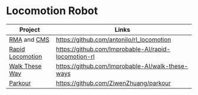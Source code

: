 # Locomotion Robot

| Project                                                      | Links                                                |
| ------------------------------------------------------------ | ---------------------------------------------------- |
| [RMA](https://ashish-kmr.github.io/rma-legged-robots/) and [CMS](https://antonilo.github.io/vision_locomotion/) | https://github.com/antonilo/rl_locomotion            |
| [Rapid Locomotion](https://agility.csail.mit.edu/)           | https://github.com/Improbable-AI/rapid-locomotion-rl |
| [Walk These Way](https://gmargo11.github.io/walk-these-ways/) | https://github.com/Improbable-AI/walk-these-ways     |
| [Parkour](https://robot-parkour.github.io/)                  | https://github.com/ZiwenZhuang/parkour               |


